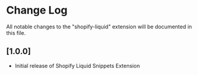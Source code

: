 # Change Log

All notable changes to the "shopify-liquid" extension will be documented in this file.


## [1.0.0]

- Initial release of Shopify Liquid Snippets Extension